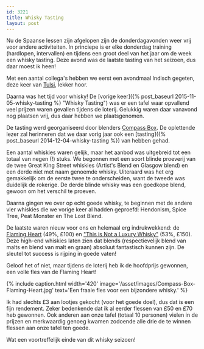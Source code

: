 ```yaml
---
id: 3221
title: Whisky Tasting
layout: post
---
```

Nu de Spaanse lessen zijn afgelopen zijn de donderdagavonden weer vrij voor andere activiteiten. In princiepe is er elke donderdag training (hardlopen, intervallen) en tijdens een groot deel van het jaar om de week een whisky tasting. Deze avond was de laatste tasting van het seizoen, dus daar moest ik heen!

<!--more-->

Met een aantal collega's hebben we eerst een avondmaal Indisch gegeten, deze keer van [Tulsi](http://www.tripadvisor.co.uk/Restaurant_Review-g186533-d7933367-Reviews-Tulsi-St_Andrews_Fife_Scotland.html), lekker hoor.

Daarna was het tijd voor whisky! De [vorige keer]({% post_baseurl 2015-11-05-whisky-tasting %} "Whisky Tasting") was er een tafel waar opvallend veel prijzen waren gevallen tijdens de loterij. Gelukkig waren daar vanavond nog plaatsen vrij, dus daar hebben we plaatsgenomen.

De tasting werd georganiseerd door blenders [Compass Box](http://www.compassboxwhisky.com/index.php). De oplettende lezer zal herinneren dat we daar vorig jaar ook een [tasting]({% post_baseurl 2014-12-04-whisky-tasting %}) van hebben gehad.

Een aantal whiskies waren gelijk, maar het aanbod was uitgebreid tot een totaal van negen (!) stuks. We begonnen met een soort blinde proeverij van de twee Great King Street whiskies (Artist's Blend en Glasgow blend) en een derde niet met naam genoemde whisky. Uiteraard was het erg gemakkelijk om de eerste twee te onderscheiden, want de tweede was duidelijk de rokerige. De derde blinde whisky was een goedkope blend, gewoon om het verschil te proeven.

Daarna gingen we over op echt goede whisky, te beginnen met de andere vier whiskies die we vorige keer al hadden geproefd: Hendonism, Spice Tree, Peat Monster en The Lost Blend.

De laatste waren nieuw voor ons en helemaal erg indrukwekkend: de [Flaming Heart](https://www.masterofmalt.com/whiskies/compass-box/compass-box-flaming-heart-15th-anniversary-whisky/) (49%, £100) en ["This is Not a Luxury Whisky"](https://www.masterofmalt.com/whiskies/compass-box/compass-box-this-is-not-a-luxury-whisky/) (53%, £150). Deze high-end whiskies laten zien dat blends (respectievelijk blend van malts en blend van malt en graan) absoluut fantastisch kunnen zijn. De sleutel tot success is rijping in goede vaten!

Geloof het of niet, maar tijdens de loterij heb ik de hoofdprijs gewonnen, een volle fles van de Flaming Heart!

{% include caption.html
    width='420'
    image='/asset/images/Compass-Box-Flaming-Heart.jpg'
    text='Een fraaie fles voor een bijzondere whisky.'
%}

Ik had slechts £3 aan lootjes gekocht (voor het goede doel), dus dat is een fijn rendement. Zeker bedenkende dat ik al eerder flessen van £50 en £70 heb gewonnen. Ook anderen aan onze tafel (totaal 10 personen) vielen in de prijzen en merkwaardig genoeg kwamen zodoende alle drie de te winnen flessen aan onze tafel ten goede.

Wat een voortreffelijk einde van dit whisky seizoen!